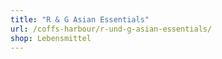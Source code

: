 ```yaml
---
title: "R & G Asian Essentials"
url: /coffs-harbour/r-und-g-asian-essentials/
shop: Lebensmittel
---
```

